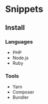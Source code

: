 # Snippets

## Install

### Languages

- PHP
- Node.js
- Ruby

### Tools

- Yarn
- Composer
- Bundler
